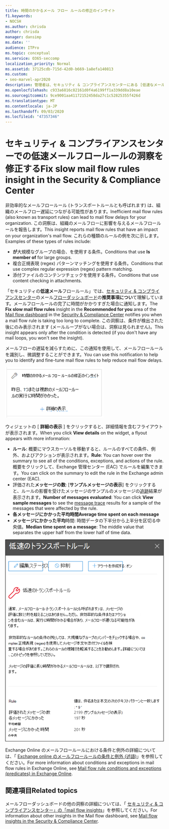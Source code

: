 ```yaml
---
title: 時間のかかるメール フロー ルールの修正のインサイト
f1.keywords:
- NOCSH
ms.author: chrisda
author: chrisda
manager: dansimp
ms.date: ''
audience: ITPro
ms.topic: conceptual
ms.service: O365-seccomp
localization_priority: Normal
ms.assetid: 37125cdb-715d-42d0-b669-1a8efa140813
ms.custom:
- seo-marvel-apr2020
description: 管理者は、セキュリティ & コンプライアンスセンターにある [低速なメールフロールールの詳細を修正する] を使用して、組織内の非効率的または壊れたメールフロールール (トランスポートルールとも呼ばれます) を特定して修正する方法を学習できます。
ms.openlocfilehash: c933a6816c82161d0f4a6199ff1a339dd8a10eae
ms.sourcegitcommit: 9ce9001aa41172152458da27c1c52825355f426d
ms.translationtype: MT
ms.contentlocale: ja-JP
ms.lasthandoff: 09/03/2020
ms.locfileid: "47357346"
---
```

# <a name="fix-slow-mail-flow-rules-insight-in-the-security--compliance-center"></a><span data-ttu-id="7b403-103">セキュリティ & コンプライアンスセンターでの低速メールフロールールの洞察を修正する</span><span class="sxs-lookup"><span data-stu-id="7b403-103">Fix slow mail flow rules insight in the Security & Compliance Center</span></span>

<span data-ttu-id="7b403-104">非効率的なメールフロールール (トランスポートルールとも呼ばれます) は、組織のメールフロー遅延につながる可能性があります。</span><span class="sxs-lookup"><span data-stu-id="7b403-104">Inefficient mail flow rules (also known as transport rules) can lead to mail flow delays for your organization.</span></span> <span data-ttu-id="7b403-105">この洞察は、組織のメールフローに影響を与えるメールフロールールを報告します。</span><span class="sxs-lookup"><span data-stu-id="7b403-105">This insight reports mail flow rules that have an impact on your organization's mail flow.</span></span> <span data-ttu-id="7b403-106">これらの種類のルールの例を次に示します。</span><span class="sxs-lookup"><span data-stu-id="7b403-106">Examples of these types of rules include:</span></span>

- <span data-ttu-id="7b403-107">**が**大規模なグループの場合、を使用する条件。</span><span class="sxs-lookup"><span data-stu-id="7b403-107">Conditions that use **Is member of** for large groups.</span></span>
- <span data-ttu-id="7b403-108">複合正規表現 (regex) パターンマッチングを使用する条件。</span><span class="sxs-lookup"><span data-stu-id="7b403-108">Conditions that use complex regular expression (regex) pattern matching.</span></span>
- <span data-ttu-id="7b403-109">添付ファイルのコンテンツチェックを使用する条件。</span><span class="sxs-lookup"><span data-stu-id="7b403-109">Conditions that use content checking in attachments.</span></span>

<span data-ttu-id="7b403-110">「セキュリティの**低速メール**フロールール」では、[セキュリティ & コンプライアンスセンター](https://protection.office.com)のメール[フローダッシュボード](mail-flow-insights-v2.md)の**推奨事項につい**て理解しています。メールフロールールの完了に時間がかかりすぎた場合に通知します。</span><span class="sxs-lookup"><span data-stu-id="7b403-110">The **Fix slow mail flow rules** insight in the **Recommended for you** area of the [Mail flow dashboard](mail-flow-insights-v2.md) in the [Security & Compliance Center](https://protection.office.com) notifies you when a mail flow rule is taking too long to complete.</span></span> <span data-ttu-id="7b403-111">この洞察は、条件が検出された後にのみ表示されます (メールループがない場合は、洞察は見られません)。</span><span class="sxs-lookup"><span data-stu-id="7b403-111">This insight appears only after the condition is detected (if you don't have any mail loops, you won't see the insight).</span></span>

<span data-ttu-id="7b403-112">メールフローの遅延を減らすために、この通知を使用して、メールフロールールを識別し、微調整することができます。</span><span class="sxs-lookup"><span data-stu-id="7b403-112">You can use this notification to help you to identify and fine-tune mail flow rules to help reduce mail flow delays.</span></span>

![メールフローダッシュボードのお住まいの地域で推奨されるメールフロールールの詳細を修正する](../../media/mfi-fix-slow-mail-flow-rules.png)

<span data-ttu-id="7b403-114">ウィジェットの [ **詳細の表示** ] をクリックすると、詳細情報を含むフライアウトが表示されます。</span><span class="sxs-lookup"><span data-stu-id="7b403-114">When you click **View details** on the widget, a flyout appears with more information:</span></span>

- <span data-ttu-id="7b403-115">**ルール**: 概要にマウスカーソルを移動すると、ルールのすべての条件、例外、およびアクションが表示されます。</span><span class="sxs-lookup"><span data-stu-id="7b403-115">**Rule**: You can hover over the summary to see all of the conditions, exceptions, and actions of the rule.</span></span> <span data-ttu-id="7b403-116">概要をクリックして、Exchange 管理センター (EAC) でルールを編集できます。</span><span class="sxs-lookup"><span data-stu-id="7b403-116">You can click on the summary to edit the rule in the Exchange admin center (EAC).</span></span>
- <span data-ttu-id="7b403-117">評価された**メッセージの数**: [**サンプルメッセージの表示**] をクリックすると、ルールの影響を受けたメッセージのサンプルのメッセージの[追跡](message-trace-scc.md)結果が表示されます。</span><span class="sxs-lookup"><span data-stu-id="7b403-117">**Number of messages evaluated**: You can click **View sample messages** to see the [message trace](message-trace-scc.md) results for a sample of the messages that were affected by the rule.</span></span>
- <span data-ttu-id="7b403-118">**各メッセージにかかった平均時間**</span><span class="sxs-lookup"><span data-stu-id="7b403-118">**Average time spent on each message**</span></span>
- <span data-ttu-id="7b403-119">**メッセージにかかった平均**時間: 時間データの下半分から上半分を区切る中央値。</span><span class="sxs-lookup"><span data-stu-id="7b403-119">**Median time spent on a message**: The middle value that separates the upper half from the lower half of time data.</span></span>

![[Fix the details mail flow rules] の [詳細の表示] をクリックした後に表示される詳細ポップアップ](../../media/mfi-fix-slow-mail-flow-rules-details.png)

<span data-ttu-id="7b403-121">Exchange Online のメールフロールールにおける条件と例外の詳細については、「 [Exchange online のメールフロールールの条件と例外 (述語)](https://docs.microsoft.com/Exchange/security-and-compliance/mail-flow-rules/conditions-and-exceptions)」を参照してください。</span><span class="sxs-lookup"><span data-stu-id="7b403-121">For more information about conditions and exceptions in mail flow rules in Exchange Online, see [Mail flow rule conditions and exceptions (predicates) in Exchange Online](https://docs.microsoft.com/Exchange/security-and-compliance/mail-flow-rules/conditions-and-exceptions).</span></span>

## <a name="related-topics"></a><span data-ttu-id="7b403-122">関連項目</span><span class="sxs-lookup"><span data-stu-id="7b403-122">Related topics</span></span>

<span data-ttu-id="7b403-123">メールフローダッシュボードの他の洞察の詳細については、「 [セキュリティ & コンプライアンスセンター」の「mail flow insights](mail-flow-insights-v2.md)」を参照してください。</span><span class="sxs-lookup"><span data-stu-id="7b403-123">For information about other insights in the Mail flow dashboard, see [Mail flow insights in the Security & Compliance Center](mail-flow-insights-v2.md).</span></span>
